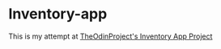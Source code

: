 # Inventory-app

This is my attempt at [TheOdinProject's Inventory App Project](https://www.theodinproject.com/lessons/nodejs-inventory-application)
